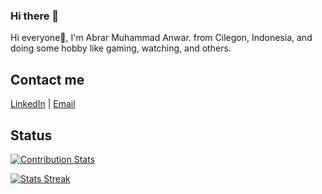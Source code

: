 ### Hi there 👋

Hi everyone👋, I'm Abrar Muhammad Anwar. from Cilegon, Indonesia, and doing some hobby like gaming, watching, and others.

## Contact me

[LinkedIn](https://www.linkedin.com/in/abrarma) | <a href="mailto:abrarma@gmail.com">Email</a>


## Status

[![Contribution Stats](https://github-contribution-stats.vercel.app/api/?username=kenewjr)](https://github.com/LordDashMe/github-contribution-stats/)

[![Stats Streak](https://github-readme-streak-stats.herokuapp.com/?user=kenewjr)](https://github.com/kenewjr/)
